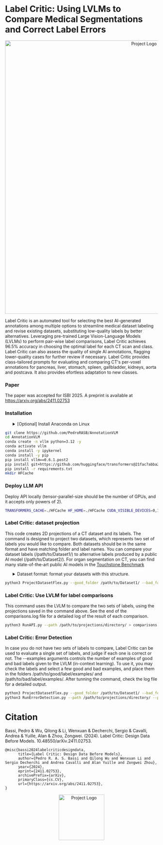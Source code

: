 # Label Critic: Using LVLMs to Compare Medical Segmentations and Correct Label Errors

<p align="center">
  <img src="https://github.com/PedroRASB/Cerberus/blob/main/misc/LabelCriticModel.png" alt="Project Logo" width="900"/>
</p>


Label Critic is an automated tool for selecting the best AI-generated annotations among multiple options to streamline medical dataset labeling and revise existing datasets, substituting low-quality labels by better alternatives. Leveraging pre-trained Large Vision-Language Models (LVLMs) to perform pair-wise label comparisons, Label Critic achieves 96.5% accuracy in choosing the optimal label for each CT scan and class. Label Critic can also assess the quality of single AI annotations, flagging lower-quality cases for further review if necessary. Label Critic provides class-tailored prompts for evaluating and comparing CT's per-voxel annotations for pancreas, liver, stomach, spleen, gallbladder, kidneys, aorta and postcava. It also provides efortless adaptation to new classes.

### Paper

The paper was accepted for ISBI 2025. A preprint is available at https://arxiv.org/abs/2411.02753

### Installation

<details>
<summary style="margin-left: 25px;">[Optional] Install Anaconda on Linux</summary>
<div style="margin-left: 25px;">
    
```bash
wget https://repo.anaconda.com/archive/Anaconda3-2024.06-1-Linux-x86_64.sh
bash Anaconda3-2024.06-1-Linux-x86_64.sh -b -p ./anaconda3
./anaconda3/bin/conda init
source ~/.bashrc
```
</div>
</details>

```bash
git clone https://github.com/PedroRASB/AnnotationVLM
cd AnnotationVLM
conda create -n vllm python=3.12 -y
conda activate vllm
conda install -y ipykernel
conda install -y pip
pip install vllm==0.6.1.post2
pip install git+https://github.com/huggingface/transformers@21fac7abba2a37fae86106f87fcf9974fd1e3830
pip install -r requirements.txt
mkdir HFCache
```

### Deploy LLM API

Deploy API locally (tensor-parallel-size should be the number of GPUs, and it accepts only powers of 2).
```bash
TRANSFORMERS_CACHE=./HFCache HF_HOME=./HFCache CUDA_VISIBLE_DEVICES=0,1,2,3 vllm serve "Qwen/Qwen2-VL-72B-Instruct-AWQ" --dtype=half --tensor-parallel-size 4 --limit-mm-per-prompt image=3 --gpu_memory_utilization 0.9 --port 8000
```


### Label Critic: dataset projection
This code creates 2D projections of a CT dataset and its labels. The command is designed to project two datasets, which represents two set of labels you would like to compare. Both datasets should be in the same format and have matching folder and label names. You can compare your dataset labels (/path/to/Dataset1/) to alternative labels produced by a public AI model (/path/to/Dataset2/). For organ segmentation on CT, you can find many state-of-the-art public AI models in the [Touchstone Benchmark](https://github.com/mrgiovanni/touchstone)


<details>
<summary style="margin-left: 25px;">Dataset format: format your datasets with this structure.</summary>
<div style="margin-left: 25px;">

```
Dataset
├── BDMAP_A0000001
|    ├── ct.nii.gz
│    └── predictions
│          ├── liver_tumor.nii.gz
│          ├── kidney_tumor.nii.gz
│          ├── pancreas_tumor.nii.gz
│          ├── aorta.nii.gz
│          ├── gall_bladder.nii.gz
│          ├── kidney_left.nii.gz
│          ├── kidney_right.nii.gz
│          ├── liver.nii.gz
│          ├── pancreas.nii.gz
│          └──...
├── BDMAP_A0000002
|    ├── ct.nii.gz
│    └── predictions
│          ├── liver_tumor.nii.gz
│          ├── kidney_tumor.nii.gz
│          ├── pancreas_tumor.nii.gz
│          ├── aorta.nii.gz
│          ├── gall_bladder.nii.gz
│          ├── kidney_left.nii.gz
│          ├── kidney_right.nii.gz
│          ├── liver.nii.gz
│          ├── pancreas.nii.gz
│          └──...
...
```
</div>
</details>


```bash
python3 ProjectDatasetFlex.py --good_folder /path/to/Dataset1/ --bad_folder /path/to/Dataset2/ --output_dir1 /path/to/projections/directory/ --num_processes 10
```

### Label Critic: Use LVLM for label comparisons
This command uses the LVLM to compare the two sets of labels, using the projections saved in the command above. See the end of the comparisons.log file for a detailed log of the result of each comparison.

```bash
python3 RunAPI.py --path /path/to/projections/directory/ > comparisons.log 2>&1
```

### Label Critic: Error Detection

In case you do not have two sets of labels to compare, Label Critic can be used to evaluate a single set of labels, and judge if each one is correct or not. The --examples arguments controls the number of examples of good and bad labels given to the LVLM (in-context learning). To use it, you may check the labels and select a few good and bad examples, and place them in the folders /path/to/good/label/examples/ and /path/to/bad/label/examples/. After tunning the command, check the log file for a detailed output.

```bash
python3 ProjectDatasetFlex.py --good_folder /path/to/Dataset1/ --bad_folder /path/to/Dataset1/ --output_dir1 /path/to/projections/directory/ --num_processes 10
python3 RunErrorDetection.py --path /path/to/projections/directory/ --port 8000 --organ [kidneys] --file_structure auto --examples 0 --good_examples_pth /path/to/good/label/examples/ --bad_examples_pth /path/to/bad/label/examples/ > organ.log 2>&1
```

# Citation

Bassi, Pedro & Wu, Qilong & Li, Wenxuan & Decherchi, Sergio & Cavalli, Andrea & Yuille, Alan & Zhou, Zongwei. (2024). Label Critic: Design Data Before Models. 10.48550/arXiv.2411.02753. 

```
@misc{bassi2024labelcriticdesigndata,
      title={Label Critic: Design Data Before Models}, 
      author={Pedro R. A. S. Bassi and Qilong Wu and Wenxuan Li and Sergio Decherchi and Andrea Cavalli and Alan Yuille and Zongwei Zhou},
      year={2024},
      eprint={2411.02753},
      archivePrefix={arXiv},
      primaryClass={cs.CV},
      url={https://arxiv.org/abs/2411.02753}, 
}
```

<p align="center">
  <img src="https://github.com/PedroRASB/Cerberus/blob/main/misc/LabelCritic.png" alt="Project Logo" width="150"/>
</p>

